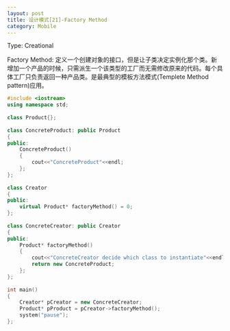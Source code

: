 ```yaml
---
layout: post
title: 设计模式[21]-Factory Method
category: Mobile
---
```


Type: Creational

Factory Method: 定义一个创建对象的接口，但是让子类决定实例化那个类。新增加一个产品的时候，只需派生一个该类型的工厂而无需修改原来的代码。每个具体工厂只负责返回一种产品类。是最典型的模板方法模式(Templete Method pattern)应用。

```c++
#include <iostream>  
using namespace std;  
  
class Product{};  
  
class ConcreteProduct: public Product  
{  
public:  
    ConcreteProduct()  
    {  
        cout<<"ConcreteProduct"<<endl;  
    };  
};  
  
class Creator  
{  
public:  
    virtual Product* factoryMethod() = 0;  
};  
  
class ConcreteCreator: public Creator  
{  
public:  
    Product* factoryMethod()  
    {  
        cout<<"ConcreteCreator decide which class to instantiate"<<endl;  
        return new ConcreteProduct;  
    };  
};  
  
int main()  
{  
    Creator* pCreator = new ConcreteCreator;  
    Product* pProduct = pCreator->factoryMethod();  
    system("pause");  
}; 
```